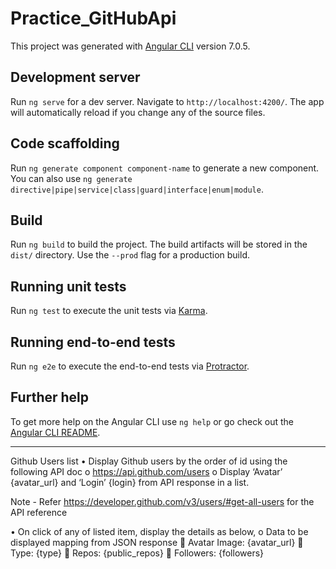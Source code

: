 # Practice_GitHubApi

This project was generated with [Angular CLI](https://github.com/angular/angular-cli) version 7.0.5.

## Development server

Run `ng serve` for a dev server. Navigate to `http://localhost:4200/`. The app will automatically reload if you change any of the source files.

## Code scaffolding

Run `ng generate component component-name` to generate a new component. You can also use `ng generate directive|pipe|service|class|guard|interface|enum|module`.

## Build

Run `ng build` to build the project. The build artifacts will be stored in the `dist/` directory. Use the `--prod` flag for a production build.

## Running unit tests

Run `ng test` to execute the unit tests via [Karma](https://karma-runner.github.io).

## Running end-to-end tests

Run `ng e2e` to execute the end-to-end tests via [Protractor](http://www.protractortest.org/).

## Further help

To get more help on the Angular CLI use `ng help` or go check out the [Angular CLI README](https://github.com/angular/angular-cli/blob/master/README.md).


-----------------------

Github Users list
•	Display Github users by the order of id using the following API doc
    o	https://api.github.com/users
    o	Display ‘Avatar’ {avatar_url} and ‘Login’ {login} from API response in a list.

Note - Refer https://developer.github.com/v3/users/#get-all-users for the API reference

•	On click of any of listed item, display the details as below,
    o	Data to be displayed mapping from JSON response
        	Avatar Image: {avatar_url}
        	Type: {type}
        	Repos: {public_repos}
        	Followers: {followers}

